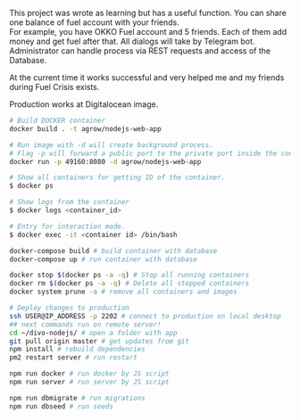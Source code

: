 This project was wrote as learning but has a useful function.
You can share one balance of fuel account with your friends.  
For example, you have OKKO Fuel account and 5 friends. Each of them add money and get fuel after that.
All dialogs will take by Telegram bot.
Administrator can handle process via REST requests and access of the Database.

At the current time it works successful and very helped me and my friends during Fuel Crisis exists. 

Production works at Digitalocean image.

```bash
# Build DOCKER container
docker build . -t agrow/nodejs-web-app
```

```bash
# Run image with -d will create background process. 
# Flag -p will forward a public port to the private port inside the container. 
docker run -p 49160:8080 -d agrow/nodejs-web-app
```

```bash
# Show all containers for getting ID of the container.
$ docker ps
```

```bash
# Show logs from the container
$ docker logs <container_id>
```

```bash
# Entry for interaction mode.
$ docker exec -it <container id> /bin/bash
```

```bash
docker-compose build # build container with database
docker-compose up # run container with database
```

```bash
docker stop $(docker ps -a -q) # Stop all running containers
docker rm $(docker ps -a -q) # Delete all stopped containers
docker system prune -a # remove all containers and images
```

```bash
# Deploy changes to production
ssh USER@IP_ADDRESS -p 2202 # connect to production on local desktop
## next commands run on remote server!
cd ~/divo-nodejs/ # open a folder with app
git pull origin master # get updates from git
npm install # rebuild dependencies
pm2 restart server # run restart
```

```bash
npm run docker # run docker by JS script
npm run server # run server by JS script
```

```bash
npm run dbmigrate # run migrations
npm run dbseed # run seeds
```